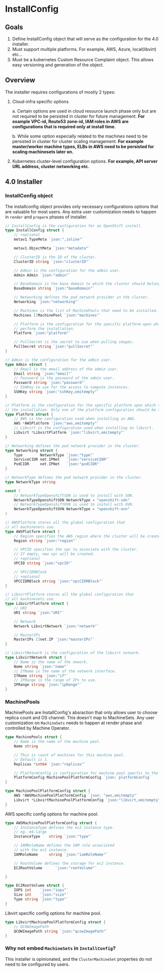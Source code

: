 # InstallConfig

## Goals

1. Define InstallConfig object that will serve as the configuration for the 4.0 installer.
2. Must support multiple platforms. For example, AWS, Azure, local(libvirt) etc...
3. Must be a kubernetes Custom Resource Complaint object. This allows easy versioning and generation of the object.

## Overview

The installer requires configurations of mostly 2 types:

1. Cloud-infra specific options

    a. Certain options are used in cloud resource launch phase only but are not required to be persisted in cluster for future management.
    **For example VPC-id, Route53 zone-id, IAM roles in AWS are configurations that is required only at install time.**

    b. While some option especially related to the machines need to be persisted in cluster for cluster scaling management.
    **For example master/worker machine types, ELBs in AWS need to be persisted for scaling machinesets later on.**

2. Kubernetes cluster-level configuration options. **For example, API server URL address, cluster networking etc.**

## 4.0 Installer

### InstallConfig object

The installconfig object provides only necessary configurations options that are valuable for most users. Any extra user customization needs to happen in `render` and `prepare` phases of installer.

```go
// InstallConfig is the configuration for an OpenShift install.
type InstallConfig struct {
    // +optional
    metav1.TypeMeta `json:",inline"`

    metav1.ObjectMeta `json:"metadata"`

    // ClusterID is the ID of the cluster.
    ClusterID string `json:"clusterID"`

    // Admin is the configuration for the admin user.
    Admin Admin `json:"admin"`

    // BaseDomain is the base domain to which the cluster should belong.
    BaseDomain string `json:"baseDomain"`

    // Networking defines the pod network provider in the cluster.
    Networking `json:"networking"`

    // Machines is the list of MachinePools that need to be installed.
    Machines []MachinePool `json:"machines"`

    // Platform is the configuration for the specific platform upon which to
    // perform the installation.
    Platform `json:"platform"`

    // PullSecret is the secret to use when pulling images.
    PullSecret string `json:"pullSecret"`
}

// Admin is the configuration for the admin user.
type Admin struct {
    // Email is the email address of the admin user.
    Email string `json:"email"`
    // Password is the password of the admin user.
    Password string `json:"password"`
    // SSHKey to use for the access to compute instances.
    SSHKey string `json:"sshKey,omitempty"`
}

// Platform is the configuration for the specific platform upon which to perform
// the installation. Only one of the platform configuration should be set.
type Platform struct {
    // AWS is the configuration used when installing on AWS.
    AWS *AWSPlatform `json:"aws,omitempty"`
    // Libvirt is the configuration used when installing on libvirt.
    Libvirt *LibvirtPlatform `json:"libvirt,omitempty"`
}

// Networking defines the pod network provider in the cluster.
type Networking struct {
    Type        NetworkType `json:"type"`
    ServiceCIDR net.IPNet   `json:"serviceCIDR"`
    PodCIDR     net.IPNet   `json:"podCIDR"`
}

// NetworkType defines the pod network provider in the cluster.
type NetworkType string

const (
    // NetworkTypeOpenshiftSDN is used to install with SDN.
    NetworkTypeOpenshiftSDN NetworkType = "openshift-sdn"
    // NetworkTypeOpenshiftOVN is used to install with OVN.
    NetworkTypeOpenshiftOVN NetworkType = "openshift-ovn"
)

// AWSPlatform stores all the global configuration that
// all machinesets use.
type AWSPlatform struct {
    // Region specifies the AWS region where the cluster will be created.
    Region string `json:"region"`

    // VPCID specifies the vpc to associate with the cluster.
    // If empty, new vpc will be created.
    // +optional
    VPCID string `json:"vpcID"`

    // VPCCIDRBlock
    // +optional
    VPCCIDRBlock string `json:"vpcCIDRBlock"`
}

// LibvirtPlatform stores all the global configuration that
// all machinesets use.
type LibvirtPlatform struct {
    // URI
    URI string `json:"URI"`

    // Network
    Network LibvirtNetwork `json:"network"`

    // MasterIPs
    MasterIPs []net.IP `json:"masterIPs"`
}

// LibvirtNetwork is the configuration of the libvirt network.
type LibvirtNetwork struct {
    // Name is the name of the nework.
    Name string `json:"name"`
    // IfName is the name of the network interface.
    IfName string `json:"if"`
    // IPRange is the range of IPs to use.
    IPRange string `json:"ipRange"`
}
```

### MachinePools

MachinePools are InstallConfig's absraction that only allows user to choose replica count and OS channel. This doesn't map to MachineSets.
Any user customization on `MachineSets` needs to happen at render phase and controlled by Machine Operator.

```go
type MachinePools struct {
    // Name is the name of the machine pool.
    Name string

    // This is count of machines for this machine pool.
    // Default is 1.
    Replicas *int64 `json:"replicas"`

    // PlatformConfig is configuration for machine pool specfic to the platfrom.
    PlatformConfig MachinePoolPlatformConfig `json: platformConfig`
}

type MachinePoolPlatformConfig struct {
    AWS *AWSMachinePoolPlatformConfig `json: "aws,omitempty"`
    Libvirt *LibvirtMachinePoolPlatformConfig `json:"libvirt,omitempty"`
}
```

AWS specific config options for machine pool.

```go
type AWSMachinePoolPlatformConfig struct {
    // InstanceType defines the ec2 instance type.
    // eg. m4-large
    InstanceType    string `json:"type"`

    // IAMRoleName defines the IAM role associated
    // with the ec2 instance.
    IAMRoleName     string `json:"iamRoleName"`

    // RootVolume defines the storage for ec2 instance.
    EC2RootVolume      `json:"rootVolume"`

}

type EC2RootVolume struct {
    IOPS int    `json:"iops"`
    Size int    `json:"size"`
    Type string `json:"type"`
}
```

Libvirt specific config options for machine pool.

```go
type LibvirtMachinePoolPlatformConfig struct {
    // QCOWImagePath
    QCOWImagePath string `json:"qcowImagePath"`
}
```

### Why not embed `MachineSets` in `InstallConfig`?

This installer is opinionated, and the `ClusterMachineSet` properties do not need to be configured by users.
